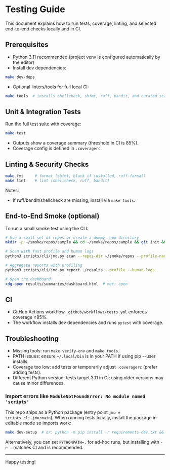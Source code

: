 # Testing Guide

This document explains how to run tests, coverage, linting, and selected end-to-end checks locally and in CI.

## Prerequisites

- Python 3.11 recommended (project venv is configured automatically by the editor)
- Install dev dependencies:

```bash
make dev-deps
```

- Optional linters/tools for full local CI:

```bash
make tools  # installs shellcheck, shfmt, ruff, bandit, and curated scanners
```

## Unit & Integration Tests

Run the full test suite with coverage:

```bash
make test
```

- Outputs show a coverage summary (threshold in CI is 85%).
- Coverage config is defined in `.coveragerc`.

## Linting & Security Checks

```bash
make fmt     # format (shfmt, black if installed, ruff-format)
make lint    # lint (shellcheck, ruff, bandit)
```

Notes:
- If ruff/bandit/shellcheck are missing, install via `make tools`.

## End-to-End Smoke (optional)

To run a small smoke test using the CLI:

```bash
# Use a small set of repos or create a dummy repo directory
mkdir -p ~/smoke/repos/sample && cd ~/smoke/repos/sample && git init && cd -

# Scan with fast profile and human logs
python3 scripts/cli/jmo.py scan --repos-dir ~/smoke/repos --profile-name fast --human-logs

# Aggregate reports with profiling
python3 scripts/cli/jmo.py report ./results --profile --human-logs

# Open the dashboard
xdg-open results/summaries/dashboard.html  # mac: open
```

## CI

- GitHub Actions workflow `.github/workflows/tests.yml` enforces coverage ≥85%.
- The workflow installs dev dependencies and runs `pytest` with coverage.

## Troubleshooting

- Missing tools: run `make verify-env` and `make tools`.
- PATH issues: ensure `~/.local/bin` is in your PATH if using pip --user installs.
- Coverage too low: add tests or temporarily adjust `.coveragerc` (prefer adding tests).
- Different Python version: tests target 3.11 in CI; using older versions may cause minor differences.

### Import errors like `ModuleNotFoundError: No module named 'scripts'`

This repo ships as a Python package (entry point `jmo = scripts.cli.jmo:main`).
When running tests locally, install the package in editable mode so imports work:

```bash
make dev-setup  # or: python -m pip install -r requirements-dev.txt && python -m pip install -e .
```

Alternatively, you can set `PYTHONPATH=.` for ad-hoc runs, but installing with `-e .` matches CI and is recommended.

---

Happy testing!

